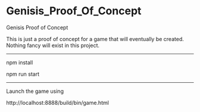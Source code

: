 Genisis_Proof_Of_Concept
========================

Genisis Proof of Concept


This is just a proof of concept for a game that will eventually be created. Nothing fancy will exist in this project.

------------------------

npm install


npm run start

------------------------

Launch the game using


http://localhost:8888/build/bin/game.html